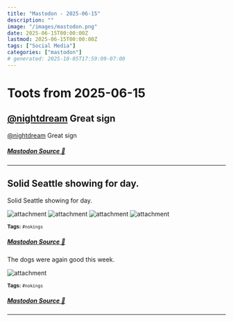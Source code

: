 ```yaml
---
title: "Mastodon - 2025-06-15"
description: ""
image: "/images/mastodon.png"
date: 2025-06-15T00:00:00Z
lastmod: 2025-06-15T00:00:00Z
tags: ["Social Media"]
categories: ["mastodon"]
# generated: 2025-10-05T17:59:09-07:00
---
```


# Toots from 2025-06-15

## [@nightdream](https://sfba.social/@nightdream) Great sign

[@nightdream](https://sfba.social/@nightdream) Great sign

##### [Mastodon Source 🐘](https://hachyderm.io/@mweagle/114684954076310706)

---

## Solid Seattle showing for  day.

Solid Seattle showing for  day.

![attachment](/mastodon/media/ea6a3784fa6cb794.jpeg)
![attachment](/mastodon/media/717058f71765e51b.jpeg)
![attachment](/mastodon/media/036483335276b510.jpeg)
![attachment](/mastodon/media/fa03545a8179d767.jpeg)

<small><b>Tags:</b> `#nokings`</small>

##### [Mastodon Source 🐘](https://hachyderm.io/@mweagle/114684761862361097)

The dogs were again good this week.

![attachment](/mastodon/media/e5641dc4d352fbff.jpeg)

<small><b>Tags:</b> `#nokings`</small>

##### [Mastodon Source 🐘](https://hachyderm.io/@mweagle/114684866852221400)

---

